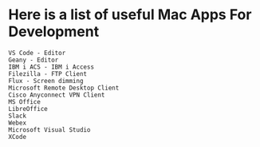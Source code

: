 # Here is a list of useful Mac Apps For Development
```
VS Code - Editor
Geany - Editor
IBM i ACS - IBM i Access
Filezilla - FTP Client
Flux - Screen dimming
Microsoft Remote Desktop Client
Cisco Anyconnect VPN Client
MS Office
LibreOffice
Slack
Webex
Microsoft Visual Studio
XCode
```
